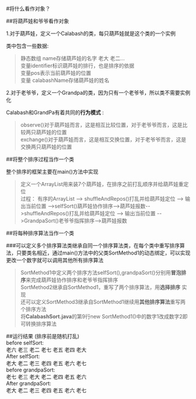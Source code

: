 #将什么看作对象？  


##将葫芦娃和爷爷看作对象  

1.对于葫芦娃，定义一个Calabash的类，每只葫芦娃就是这个类的一个实例  

类中包含一些数据:
>静态数组 name存储葫芦娃的名字 老大 老二...  
>变量identifier标识葫芦娃的排行，也是排序的依据  
>变量pos表示当前葫芦娃的位置  
>变量 calabashName存储葫芦娃的姓名  

2.对于老爷爷，定义一个Grandpa的类，因为只有一个老爷爷，所以类不需要实例化

Calabash和GrandPa有着共同的**行为模式** :
 
>observe()对于葫芦娃而言，这是相互比较位置，对于老爷爷而言，这是比较两只葫芦娃的位置  
>exchange()对于葫芦娃而言，这是相互交换位置，对于老爷爷而言，这是交换两只葫芦娃的位置  

##将整个排序过程当作一个类

整个排序的框架主要在main()方法中实现
>定义一个ArrayList用来装7个葫芦娃，在排序之前打乱顺序并给葫芦娃重定位  
>过程： 有序的ArrayList --> shuffleAndRepos()打乱并给葫芦娃定位 --> 输出当前位置 -->selfSort()葫芦娃协作排序-->葫芦娃报数-->shuffleAndRepos()打乱并给葫芦娃定位 --> 输出当前位置 -->GrandpaSort()老爷爷指挥排序-->葫芦娃报数  

##将每种排序算法当作一个类  

###可以定义多个排序算法类继承自同一个排序算法类，在每个类中重写排序算法，只要类名相近，通过main()方法中的父类SortMethod1的动态绑定，可以实现更改一个数字就可以调用其他所有排序算法  
>SortMethod1中定义两个排序方法selfSort(),grandpaSort()分别用**冒泡排序**来完成葫芦娃协作排序和老爷爷指挥排序  
>SortMethod2继承自SortMethod1，重写了两个排序算法，用**选择排序** 实现  
>还可以定义SortMethod3继承自SortMethod1继续用**其他排序算法**重写两个排序方法  
>将**CalabashSort.java**的第9行new SortMethod1()中的数字1改成数字2即可转换排序算法  

##运行结果
(排序前是随机打乱)  
before selfSort:  
老六 老三 老二 老七 老五 老四 老大   
After selfSort:  
老大 老二 老三 老四 老五 老六 老七   
before grandpaSort:  
老七 老三 老大 老二 老四 老五 老六   
After grandpaSort:  
老大 老二 老三 老四 老五 老六 老七  

